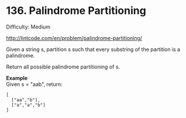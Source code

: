 # 136. Palindrome Partitioning

Difficulty: Medium

http://lintcode.com/en/problem/palindrome-partitioning/

Given a string s, partition s such that every substring of the partition is a palindrome.

Return all possible palindrome partitioning of s.

**Example**  
Given s = "aab", return:
```
[
  ["aa","b"],
  ["a","a","b"]
]
```
